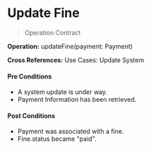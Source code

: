 # Update Fine

> Operation Contract

**Operation:** updateFine(payment: Payment)

**Cross References:** Use Cases: Update System

#### **Pre Conditions**

- A system update is under way.
- Payment Information has been retrieved.

#### **Post Conditions**

- Payment was associated with a fine.
- Fine.status became "paid".
